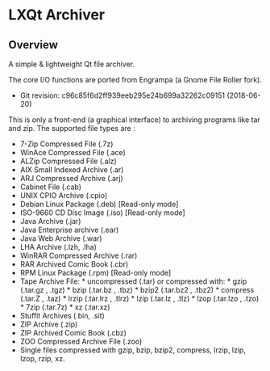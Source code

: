 # LXQt Archiver

## Overview

A simple & lightweight Qt file archiver.

The core I/O functions are ported from Engrampa (a Gnome File Roller fork).
  * Git revision: c96c85f6d2ff939eeb295e24b699a32262c09151 (2018-06-20)

This is only a front-end (a graphical interface) to archiving programs
like tar and zip. The supported file types are :
  * 7-Zip Compressed File (.7z)
  * WinAce Compressed File (.ace)
  * ALZip Compressed File (.alz)
  * AIX Small Indexed Archive  (.ar)
  * ARJ Compressed Archive (.arj)
  * Cabinet File (.cab)
  * UNIX CPIO Archive (.cpio)
  * Debian Linux Package (.deb) [Read-only mode]
  * ISO-9660 CD Disc Image (.iso) [Read-only mode]
  * Java Archive (.jar)
  * Java Enterprise archive (.ear)
  * Java Web Archive (.war)
  * LHA Archive (.lzh, .lha)
  * WinRAR Compressed Archive (.rar)
  * RAR Archived Comic Book (.cbr)
  * RPM Linux Package (.rpm) [Read-only mode]
  * Tape Archive File:
        * uncompressed (.tar)
    or compressed with:
        * gzip (.tar.gz , .tgz)
        * bzip (.tar.bz , .tbz)
        * bzip2 (.tar.bz2 , .tbz2)
        * compress (.tar.Z , .taz)
        * lrzip (.tar.lrz , .tlrz)
        * lzip (.tar.lz , .tlz)
        * lzop (.tar.lzo , .tzo)
        * 7zip (.tar.7z)
        * xz (.tar.xz)
  * Stuffit Archives (.bin, .sit)
  * ZIP Archive (.zip)
  * ZIP Archived Comic Book (.cbz)
  * ZOO Compressed Archive File (.zoo)
  * Single files compressed with gzip, bzip, bzip2, compress, lrzip, lzip,
    lzop, rzip, xz.
